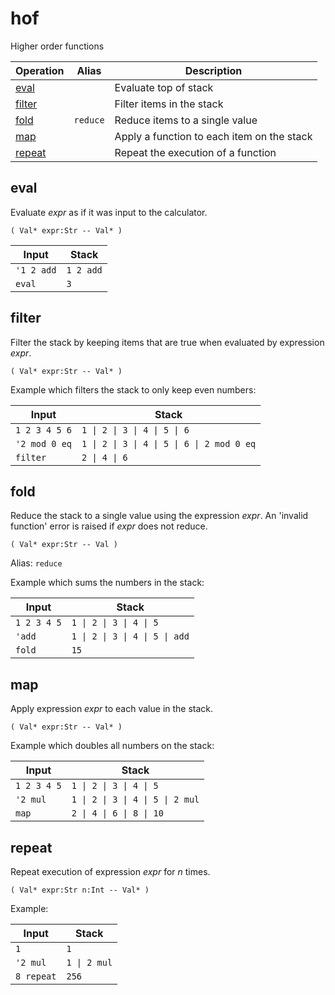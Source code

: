 # hof

Higher order functions

<!-- index -->

| Operation           | Alias    | Description
|---------------------|----------|----------------
| [eval](#eval)       |          | Evaluate top of stack
| [filter](#filter)   |          | Filter items in the stack
| [fold](#fold)       | `reduce` | Reduce items to a single value
| [map](#map)         |          | Apply a function to each item on the stack
| [repeat](#repeat)   |         | Repeat the execution of a function


## eval

Evaluate *expr* as if it was input to the calculator.

    ( Val* expr:Str -- Val* )


<!-- test: eval -->

| Input               | Stack
|---------------------|---------------------|
| `'1 2 add`          | `1 2 add`
| `eval`              | `3`


## filter

Filter the stack by keeping items that are true when evaluated by expression *expr*.

    ( Val* expr:Str -- Val* )

Example which filters the stack to only keep even numbers:

<!-- test: filter -->

| Input               | Stack
|---------------------|---------------------|
| `1 2 3 4 5 6`       | `1 \| 2 \| 3 \| 4 \| 5 \| 6`
| `'2 mod 0 eq`       | `1 \| 2 \| 3 \| 4 \| 5 \| 6 \| 2 mod 0 eq`
| `filter`            | `2 \| 4 \| 6`

## fold

Reduce the stack to a single value using the expression *expr*. An
'invalid function' error is raised if *expr* does not reduce.

    ( Val* expr:Str -- Val )

Alias: `reduce`

Example which sums the numbers in the stack:

<!-- test: fold -->

| Input               | Stack
|---------------------|---------------------|
| `1 2 3 4 5`         | `1 \| 2 \| 3 \| 4 \| 5`
| `'add`              | `1 \| 2 \| 3 \| 4 \| 5 \| add`
| `fold`              | `15`


## map

Apply expression *expr* to each value in the stack.

    ( Val* expr:Str -- Val* )

Example which doubles all numbers on the stack:

<!-- test: map -->

| Input               | Stack
|---------------------|---------------------|
| `1 2 3 4 5`         | `1 \| 2 \| 3 \| 4 \| 5`
| `'2 mul`            | `1 \| 2 \| 3 \| 4 \| 5 \| 2 mul`
| `map`               | `2 \| 4 \| 6 \| 8 \| 10`


## repeat

Repeat execution of expression *expr* for *n* times.

    ( Val* expr:Str n:Int -- Val* )

Example:

<!-- test: repeat -->

| Input               | Stack
|---------------------|---------------------|
| `1`                 | `1`
| `'2 mul`            | `1 \| 2 mul`
| `8 repeat`          | `256`

